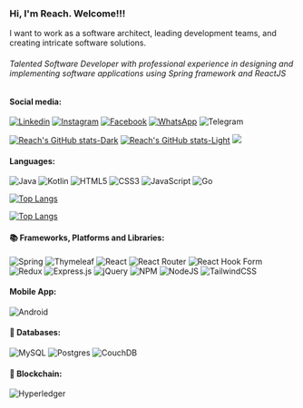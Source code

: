 ### Hi, I'm Reach. Welcome!!! 

I want to work as a software architect, leading development teams, and creating intricate software solutions.

###### Talented Software Developer with professional experience in designing and implementing software applications using Spring framework and ReactJS

#### Social media:
[![Linkedin](https://img.shields.io/badge/LinkedIn-blue.svg?style=for-the-badge&logo=linkedin)](https://www.linkedin.com/in/reach-nou/)
[![Instagram](https://img.shields.io/badge/Instagram-gray.svg?style=for-the-badge&logo=instagram)](https://www.instagram.com/reach_nou/)
[![Facebook](https://img.shields.io/badge/Facebook-%231877F2.svg?style=for-the-badge&logo=Facebook&logoColor=white)](https://www.facebook.com/noureach77)
[![WhatsApp](https://img.shields.io/badge/WhatsApp-25D366?style=for-the-badge&logo=whatsapp&logoColor=white)]()
![Telegram](https://img.shields.io/badge/Telegram-2CA5E0?style=for-the-badge&logo=telegram&logoColor=white)

[![Reach's GitHub stats-Dark](https://github-readme-stats.vercel.app/api?username=reachnou\&show_icons=true\&theme=dark#gh-dark-mode-only)](https://github.com/anuraghazra/github-readme-stats#responsive-card-theme#gh-dark-mode-only)
[![Reach's GitHub stats-Light](https://github-readme-stats.vercel.app/api?username=reachnou\&show_icons=true\&theme=default#gh-light-mode-only)](https://github.com/anuraghazra/github-readme-stats#responsive-card-theme#gh-light-mode-only)
![](https://github-readme-streak-stats.herokuapp.com/?user=reachnou&theme=light&hide_border=true)


#### Languages:
![Java](https://img.shields.io/badge/java-%23ED8B00.svg?style=for-the-badge&logo=openjdk&logoColor=white)
![Kotlin](https://img.shields.io/badge/kotlin-%237F52FF.svg?style=for-the-badge&logo=kotlin&logoColor=white)
![HTML5](https://img.shields.io/badge/html5-%23E34F26.svg?style=for-the-badge&logo=html5&logoColor=white)
![CSS3](https://img.shields.io/badge/css3-%231572B6.svg?style=for-the-badge&logo=css3&logoColor=white)
![JavaScript](https://img.shields.io/badge/javascript-%23323330.svg?style=for-the-badge&logo=javascript&logoColor=%23F7DF1E)
![Go](https://img.shields.io/badge/go-%2300ADD8.svg?style=for-the-badge&logo=go&logoColor=white)

[![Top Langs](https://github-stats-pi.vercel.app/api/top-langs/?username=reachnou\&layout=compact\&theme=dark#gh-dark-mode-only)](https://github.com/anuraghazra/github-readme-stats#responsive-card-theme#gh-dark-mode-only)

[![Top Langs](https://github-stats-pi.vercel.app/api/top-langs/?username=reachnou\&layout=compact\&theme=light#gh-light-mode-only)](https://github.com/anuraghazra/github-readme-stats#responsive-card-theme#gh-light-mode-only)

#### 📚 Frameworks, Platforms and Libraries:
![Spring](https://img.shields.io/badge/spring-%236DB33F.svg?style=for-the-badge&logo=spring&logoColor=white)
![Thymeleaf](https://img.shields.io/badge/Thymeleaf-%23005C0F.svg?style=for-the-badge&logo=Thymeleaf&logoColor=white)
![React](https://img.shields.io/badge/react-%2320232a.svg?style=for-the-badge&logo=react&logoColor=%2361DAFB)
![React Router](https://img.shields.io/badge/React_Router-CA4245?style=for-the-badge&logo=react-router&logoColor=white)
![React Hook Form](https://img.shields.io/badge/React%20Hook%20Form-%23EC5990.svg?style=for-the-badge&logo=reacthookform&logoColor=white)
![Redux](https://img.shields.io/badge/redux-%23593d88.svg?style=for-the-badge&logo=redux&logoColor=white)
![Express.js](https://img.shields.io/badge/express.js-%23404d59.svg?style=for-the-badge&logo=express&logoColor=%2361DAFB)
![jQuery](https://img.shields.io/badge/jquery-%230769AD.svg?style=for-the-badge&logo=jquery&logoColor=white)
![NPM](https://img.shields.io/badge/NPM-%23CB3837.svg?style=for-the-badge&logo=npm&logoColor=white)
![NodeJS](https://img.shields.io/badge/node.js-6DA55F?style=for-the-badge&logo=node.js&logoColor=white)
![TailwindCSS](https://img.shields.io/badge/tailwindcss-%2338B2AC.svg?style=for-the-badge&logo=tailwind-css&logoColor=white)

#### Mobile App:
![Android](https://img.shields.io/badge/Android-3DDC84?style=for-the-badge&logo=android&logoColor=white)


#### 💾 Databases: 
![MySQL](https://img.shields.io/badge/mysql-%2300f.svg?style=for-the-badge&logo=mysql&logoColor=white)
![Postgres](https://img.shields.io/badge/postgres-%23316192.svg?style=for-the-badge&logo=postgresql&logoColor=white)
![CouchDB](https://img.shields.io/badge/Couchbase-EA2328?style=for-the-badge&logo=couchdb&logoColor=white)


#### 🔗 Blockchain:
![Hyperledger](https://img.shields.io/badge/hyperledger-2F3134?style=for-the-badge&logo=hyperledger&logoColor=white)

